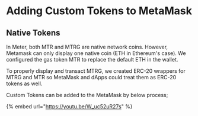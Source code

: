 # Adding Custom Tokens to MetaMask

## Native Tokens

In Meter, both MTR and MTRG are native network coins. However, Metamask can only display one native coin (ETH in Ethereum's case). We configured the gas token MTR to replace the default ETH in the wallet.&#x20;

To properly display and transact MTRG, we created ERC-20 wrappers for MTRG and MTR so MetaMask and dApps could treat them as ERC-20 tokens as well.&#x20;

Custom Tokens can be added to the MetaMask by below process;

{% embed url="https://youtu.be/W_uc52uR27s" %}
